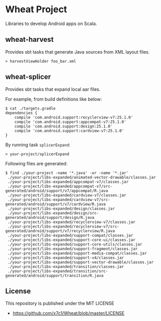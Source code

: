 
# Wheat Project

Libraries to develop Android apps on Scala.

## wheat-harvest

Provides sbt tasks that generate Java sources from XML layout files.

```
> harvestViewHolder foo_bar.xml
```

## wheat-splicer

Provides sbt tasks that expand local aar files.

For example, from build definitions like below:

```
$ cat ./targets.gradle
dependencies {
    compile 'com.android.support:recyclerview-v7:25.1.0'
    compile 'com.android.support:appcompat-v7:25.1.0'
    compile 'com.android.support:design:25.1.0'
    compile 'com.android.support:cardview-v7:25.1.0'
}
```

By running task `splicerExpand`:

```
> your-project/splicerExpand
```

Following files are generated:

```
$ find ./your-project -name '*.java' -or -name '*.jar'
 ./your-project/libs-expanded/animated-vector-drawable/classes.jar
 ./your-project/libs-expanded/appcompat-v7/classes.jar
 ./your-project/libs-expanded/appcompat-v7/src-generated/android/support/v7/appcompat/R.java
 ./your-project/libs-expanded/cardview-v7/classes.jar
 ./your-project/libs-expanded/cardview-v7/src-generated/android/support/v7/cardview/R.java
 ./your-project/libs-expanded/design/classes.jar
 ./your-project/libs-expanded/design/src-generated/android/support/design/R.java
 ./your-project/libs-expanded/recyclerview-v7/classes.jar
 ./your-project/libs-expanded/recyclerview-v7/src-generated/android/support/v7/recyclerview/R.java
 ./your-project/libs-expanded/support-compat/classes.jar
 ./your-project/libs-expanded/support-core-ui/classes.jar
 ./your-project/libs-expanded/support-core-utils/classes.jar
 ./your-project/libs-expanded/support-fragment/classes.jar
 ./your-project/libs-expanded/support-media-compat/classes.jar
 ./your-project/libs-expanded/support-v4/classes.jar
 ./your-project/libs-expanded/support-vector-drawable/classes.jar
 ./your-project/libs-expanded/transition/classes.jar
 ./your-project/libs-expanded/transition/src-generated/android/support/transition/R.java
```

## License

This repository is published under the MIT LICENSE

 * https://github.com/x7c1/Wheat/blob/master/LICENSE
